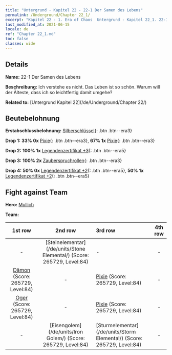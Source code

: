 ```yaml
---
title: "Untergrund - Kapitel 22 - 22-1 Der Samen des Lebens"
permalink: /Underground/Chapter 22_1/
excerpt: "Kapitel 22 - 1. Era of Chaos  Untergrund - Kapitel 22_1. 22-1 Der Samen des Lebens"
last_modified_at: 2021-06-15
locale: de
ref: "Chapter 22_1.md"
toc: false
classes: wide
---
```


## Details

 **Name:** 22-1 Der Samen des Lebens

 **Beschreibung:** Ich verstehe es nicht. Das Leben ist so schön. Warum will der Älteste, dass ich so leichtfertig damit umgehe?

 **Related to:** [Untergrund Kapitel 22](/de/Underground/Chapter 22/)

## Beutebelohnung

 **Erstabschlussbelohnung:** [Silberschlüssel](/ItemsDE/con_693/){: .btn .btn--era3}

 **Drop 1:** **33% 0x** [Pixie](/ItemsDE/unt_262/){: .btn .btn--era3}, **67% 1x** [Pixie](/ItemsDE/unt_262/){: .btn .btn--era3}

 **Drop 2:** **100% 1x** [Legendenzertifikat +3](/ItemsDE/mat_88/){: .btn .btn--era5}

 **Drop 3:** **100% 2x** [Zauberspruchrollen](/ItemsDE/con_694/){: .btn .btn--era3}

 **Drop 4:** **50% 0x** [Legendenzertifikat +2](/ItemsDE/mat_81/){: .btn .btn--era5}, **50% 1x** [Legendenzertifikat +2](/ItemsDE/mat_81/){: .btn .btn--era5}


## Fight against Team
 **Hero:** [Mullich](/de/heroes/Mullich/)

 **Team:**


  | 1st row | 2nd row | 3rd row | 4th row |
  |:----:|:----:|:----|:----:|
  | - | [Steinelementar](/de/units/Stone Elemental/) (Score: 265729, Level:84)  | - | - |
  | [Dämon](/de/units/Demon/) (Score: 265729, Level:84)  | - | [Pixie](/de/units/Sprite/) (Score: 265729, Level:84)  | - |
  | [Oger](/de/units/Ogre/) (Score: 265729, Level:84)  | - | [Pixie](/de/units/Sprite/) (Score: 265729, Level:84)  | - |
  | - | [Eisengolem](/de/units/Iron Golem/) (Score: 265729, Level:84)  | [Sturmelementar](/de/units/Storm Elemental/) (Score: 265729, Level:84)  | - |


